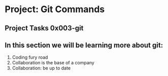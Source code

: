 # Project: Git Commands

## Project Tasks 0x003-git

## In this section we will be learning more about git:

1. Coding fury road
2. Collaboration is the base of a company
3. Collaboration: be up to date
